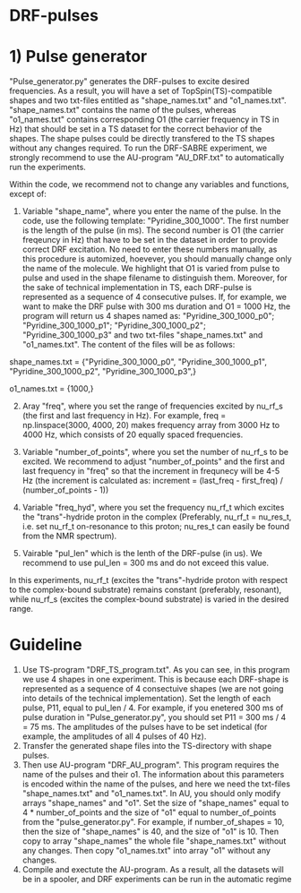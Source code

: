 # DRF-pulses

# 1) Pulse generator
"Pulse_generator.py" generates the DRF-pulses to excite desired frequencies. As a result, you will have a set of TopSpin(TS)-compatible shapes and two txt-files entitled as "shape_names.txt" and "o1_names.txt". "shape_names.txt" contains the name of the pulses, whereas "o1_names.txt" contains corresponding O1 (the carrier frequency in TS in Hz) that should be set in a TS dataset for the correct behavior of the shapes. The shape pulses could be directly transfered to the TS shapes without any changes required. To run the DRF-SABRE experiment, we strongly recommend to use the AU-program "AU_DRF.txt" to automatically run the experiments.

Within the code, we recommend not to change any variables and functions, except of:

1) Variable "shape_name", where you enter the name of the pulse. In the code, use the following template: "Pyridine_300_1000". The first number is the length of the pulse (in ms). The second number is O1 (the carrier freqeuncy in Hz) that have to be set in the dataset in order to provide correct DRF excitation. No need to enter these numbers manually, as this procedure is automized, hoevever, you should manually change only the name of the molecule. We highlight that O1 is varied from pulse to pulse and used in the shape filename to distinguish them. Moreover, for the sake of technical implementation in TS, each DRF-pulse is represented as a sequence of 4 consecutive pulses. If, for example, we want to make the DRF pulse with 300 ms duration and O1 = 1000 Hz, the program will return us 4 shapes named as: "Pyridine_300_1000_p0"; "Pyridine_300_1000_p1"; "Pyridine_300_1000_p2"; "Pyridine_300_1000_p3" and two txt-files "shape_names.txt" and "o1_names.txt". The content of the files will be as follows:
   
 shape_names.txt = {"Pyridine_300_1000_p0",
                  "Pyridine_300_1000_p1",
                  "Pyridine_300_1000_p2",
                  "Pyridine_300_1000_p3",}
   
 o1_names.txt = {1000,}

2) Aray "freq", where you set the range of frequencies excited by nu_rf_s (the first and last frequency in Hz). For example, freq = np.linspace(3000, 4000, 20) makes frequency array from 3000 Hz to 4000 Hz, which consists of 20 equally spaced frequencies.

3) Variable "number_of_points", where you set the number of nu_rf_s to be excited. We recommend to adjust "number_of_points" and the first and last frequency in "freq" so that the increment in frequnecy will be 4-5 Hz (the increment is calculated as: increment = (last_freq - first_freq) / (number_of_points - 1)) 

4) Variable "freq_hyd", where you set the frequency nu_rf_t which excites the "trans"-hydride proton in the complex (Preferably, nu_rf_t = nu_res_t, i.e. set nu_rf_t on-resonance to this proton; nu_res_t can easily be found from the NMR spectrum).

5) Vairable "pul_len" which is the lenth of the DRF-pulse (in us). We recommend to use pul_len = 300 ms and do not exceed this value.


 In this experiments, nu_rf_t (excites the "trans"-hydride proton with respect to the complex-bound substrate) remains constant (preferably, resonant), while nu_rf_s (excites the complex-bound substrate) is varied in the desired range.
# Guideline
1) Use TS-program "DRF_TS_program.txt". As you can see, in this program we use 4 shapes in one experiment. This is because each DRF-shape is represented as a sequence of 4 consectuive shapes (we are not going into details of the technical implementation). Set the length of each pulse, P11, equal to pul_len / 4. For example, if you enetered 300 ms of pulse duration in "Pulse_generator.py", you should set P11 = 300 ms / 4 = 75 ms. The amplitudes of the pulses have to be set indetical (for example, the amplitudes of all 4 pulses of 40 Hz).
2) Transfer the generated shape files into the TS-directory with shape pulses.
3) Then use AU-program "DRF_AU_program". This program requires the name of the pulses and their o1. The information about this parameters is encoded within the name of the pulses, and here we need the txt-files "shape_names.txt" and "o1_names.txt". In AU, you should only modify arrays "shape_names" and "o1". Set the size of "shape_names" equal to 4 * number_of_points and the size of "o1" equal to number_of_points from the "pulse_generator.py". For example, if number_of_shapes = 10, then the size of "shape_names" is 40, and the size of "o1" is 10. Then copy to array "shape_names" the whole file "shape_names.txt" without any changes. Then copy "o1_names.txt" into array "o1" without any changes.
4) Compile and exectute the AU-program. As a result, all the datasets will be in a spooler, and DRF experiments can be run in the automatic regime
